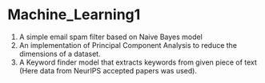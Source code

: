 # Machine_Learning1
1. A simple email spam filter based on Naive Bayes model
2. An implementation of Principal Component Analysis to reduce the dimensions of a dataset.
3. A Keyword finder model that extracts keywords from given piece of text (Here data from NeurIPS accepted papers was used).
